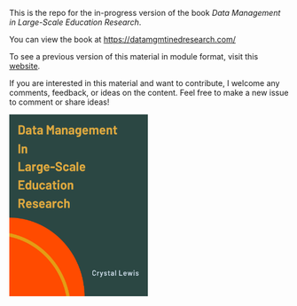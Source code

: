 This is the repo for the in-progress version of the book *Data Management in Large-Scale Education Research*. 

You can view the book at https://datamgmtinedresearch.com/

To see a previous version of this material in module format, visit this [website](https://cghlewis.github.io/mpsi-data-training/). 

If you are interested in this material and want to contribute, I welcome any comments, feedback, or ideas on the content. Feel free to make a new issue to comment or share ideas!

<img src="book_featured.PNG" class="cover" width="250" height="328"/>
